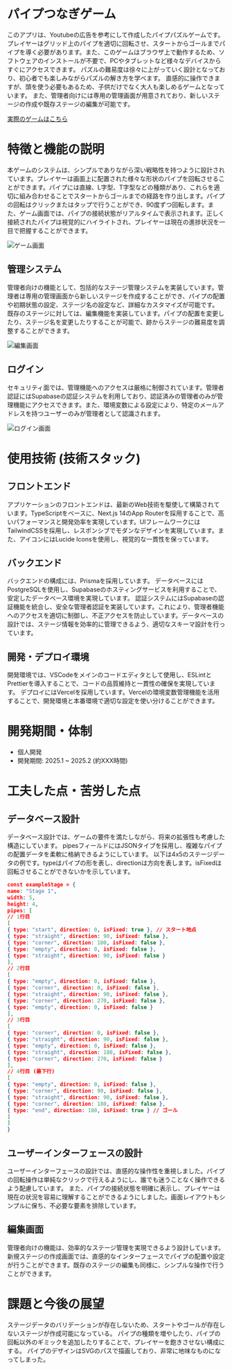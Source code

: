 # パイプつなぎゲーム

このアプリは、Youtubeの広告を参考にして作成したパイプパズルゲームです。プレイヤーはグリッド上のパイプを適切に回転させ、スタートからゴールまでパイプを導く必要があります。また、このゲームはブラウザ上で動作するため、ソフトウェアのインストールが不要で、PCやタブレットなど様々なデバイスからすぐにアクセスできます。
パズルの難易度は徐々に上がっていく設計となっており、初心者でも楽しみながらパズルの解き方を学べます。
直感的に操作できますが、頭を使う必要もあるため、子供だけでなく大人も楽しめるゲームとなっています。
また、管理者向けには専用の管理画面が用意されており、新しいステージの作成や既存ステージの編集が可能です。

[実際のゲームはこちら](https://my-next-fmpwj6mrg-next-blog-apps-projects.vercel.app/)

# 特徴と機能の説明

本ゲームのシステムは、シンプルでありながら深い戦略性を持つように設計されています。プレイヤーは画面上に配置された様々な形状のパイプを回転させることができます。パイプには直線、L字型、T字型などの種類があり、これらを適切に組み合わせることでスタートからゴールまでの経路を作り出します。パイプの回転はクリックまたはタップで行うことができ、90度ずつ回転します。また、ゲーム画面では、パイプの接続状態がリアルタイムで表示されます。正しく接続されたパイプは視覚的にハイライトされ、プレイヤーは現在の進捗状況を一目で把握することができます。

![ゲーム画面](./images/画像1.png)

## 管理システム

管理者向けの機能として、包括的なステージ管理システムを実装しています。管理者は専用の管理画面から新しいステージを作成することができ、パイプの配置や初期状態の設定、ステージ名の設定など、詳細なカスタマイズが可能です。
既存のステージに対しては、編集機能を実装しています。パイプの配置を変更したり、ステージ名を変更したりすることが可能で、跡からステージの難易度を調整することができます。

![編集画面](./images/画像2.png)

## ログイン

セキュリティ面では、管理機能へのアクセスは厳格に制御されています。管理者認証にはSupabaseの認証システムを利用しており、認証済みの管理者のみが管理機能にアクセスできます。また、環境変数による設定により、特定のメールアドレスを持つユーザーのみが管理者として認識されます。

![ログイン画面](./images/画像3.png)

# 使用技術 (技術スタック)

## フロントエンド

アプリケーションのフロントエンドは、最新のWeb技術を駆使して構築されています。TypeScriptをベースに、Next.js 14のApp Routerを採用することで、高いパフォーマンスと開発効率を実現しています。UIフレームワークにはTailwindCSSを採用し、レスポンシブでモダンなデザインを実現しています。また、アイコンにはLucide Iconsを使用し、視覚的な一貫性を保っています。

## バックエンド

バックエンドの構成には、Prismaを採用しています。
データベースにはPostgreSQLを使用し、Supabaseのホスティングサービスを利用することで、安定したデータベース環境を実現しています。
認証システムにはSupabaseの認証機能を統合し、安全な管理者認証を実装しています。これにより、管理者機能へのアクセスを適切に制御し、不正アクセスを防止しています。データベースの設計では、ステージ情報を効率的に管理できるよう、適切なスキーマ設計を行っています。

## 開発・デプロイ環境

開発環境では、VSCodeをメインのコードエディタとして使用し、ESLintとPrettierを導入することで、コードの品質維持と一貫性の確保を実現しています。
デプロイにはVercelを採用しています。Vercelの環境変数管理機能を活用することで、開発環境と本番環境で適切な設定を使い分けることができます。

# 開発期間・体制

- 個人開発
- 開発期間: 2025.1 ~ 2025.2 (約XXX時間)

# 工夫した点・苦労した点

## データベース設計

データベース設計では、ゲームの要件を満たしながら、将来の拡張性も考慮した構造にしています。
pipesフィールドにはJSONタイプを採用し、複雑なパイプの配置データを柔軟に格納できるようにしています。
以下は4x5のステージデータの例です。typeはパイプの形を表し、directionは方向を表します。isFixedは回転させることができないかを示しています。

```json
const exampleStage = {
name: "Stage 1",
width: 5,
height: 4,
pipes: [
// 1行目
[
{ type: "start", direction: 0, isFixed: true }, // スタート地点
{ type: "straight", direction: 90, isFixed: false },
{ type: "corner", direction: 180, isFixed: false },
{ type: "empty", direction: 0, isFixed: false },
{ type: "straight", direction: 90, isFixed: false }
],
// 2行目
[
{ type: "empty", direction: 0, isFixed: false },
{ type: "corner", direction: 0, isFixed: false },
{ type: "straight", direction: 90, isFixed: false },
{ type: "corner", direction: 270, isFixed: false },
{ type: "empty", direction: 0, isFixed: false }
],
// 3行目
[
{ type: "corner", direction: 0, isFixed: false },
{ type: "straight", direction: 90, isFixed: false },
{ type: "empty", direction: 0, isFixed: false },
{ type: "straight", direction: 180, isFixed: false },
{ type: "corner", direction: 270, isFixed: false }
],
// 4行目 (最下行)
[
{ type: "empty", direction: 0, isFixed: false },
{ type: "corner", direction: 90, isFixed: false },
{ type: "straight", direction: 90, isFixed: false },
{ type: "corner", direction: 180, isFixed: false },
{ type: "end", direction: 180, isFixed: true } // ゴール
]
]
}
```

## ユーザーインターフェースの設計

ユーザーインターフェースの設計では、直感的な操作性を重視しました。パイプの回転操作は単純なクリックで行えるようにし、誰でも迷うことなく操作できるよう配慮しています。
また、パイプの接続状態を明確に表示し、プレイヤーは現在の状況を容易に理解することができるようにしました。画面レイアウトもシンプルに保ち、不必要な要素を排除しています。

## 編集画面

管理者向けの機能は、効率的なステージ管理を実現できるよう設計しています。新規ステージの作成画面では、直感的なインターフェースでパイプの配置や設定が行うことができます。既存のステージの編集も同様に、シンプルな操作で行うことができます。

# 課題と今後の展望

ステージデータのバリデーションが存在しないため、スタートやゴールが存在しないステージが作成可能になっている。
パイプの種類を増やしたり、パイプの回転以外のギミックを追加したりすることで、プレイヤーを飽きさせない構成にする。
パイプのデザインはSVGのパスで描画しており、非常に地味なものになってしまった。
